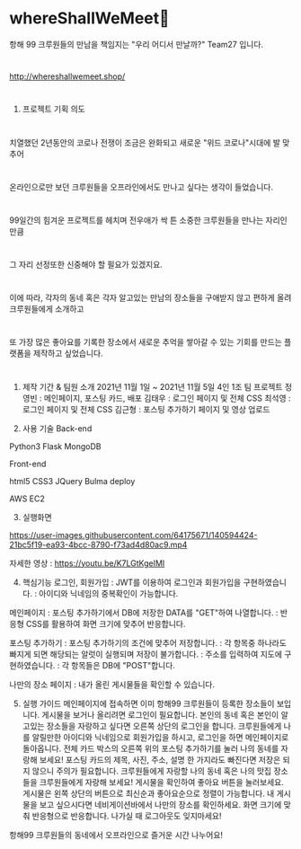 # whereShallWeMeet🎈
항해 99 크루원들의 만남을 책임지는 "우리 어디서 만날까?" Team27 입니다.  
#
http://whereshallwemeet.shop/  
#


1. 프로젝트 기획 의도  
#
치열했던 2년동안의 코로나 전쟁이 조금은 완화되고 새로운 "위드 코로나"시대에 발 맞추어  
#
온라인으로만 보던 크루원들을 오프라인에서도 만나고 싶다는 생각이 들었습니다.  
#
99일간의 힘겨운 프로젝트를 헤치며 전우애가 싹 튼 소중한 크루원들을 만나는 자리인 만큼  
#
그 자리 선정또한 신중해야 할 필요가 있겠지요.  
#

이에 따라, 각자의 동네 혹은 각자 알고있는 만남의 장소들을 구애받지 않고 편하게 올려 크루원들에게 소개하고  
#
또 가장 많은 좋아요를 기록한 장소에서 새로운 추억을 쌓아갈 수 있는 기회를 만드는 플랫폼을 제작하고 싶었습니다.  
#


1. 제작 기간 & 팀원 소개
2021년 11월 1일 ~ 2021년 11월 5일
4인 1조 팀 프로젝트
정영빈 : 메인페이지, 포스팅 카드, 배포
김태우 : 로그인 페이지 및 전체 CSS
최석영 : 로그인 페이지 및 전체 CSS
김근형 : 포스팅 추가하기 페이지 및 영상 업로드

2. 사용 기술
Back-end

Python3
Flask
MongoDB

Front-end

html5
CSS3
JQuery
Bulma
deploy

AWS EC2

3. 실행화면

https://user-images.githubusercontent.com/64175671/140594424-21bc5f19-ea93-4bcc-8790-f73ad4d80ac9.mp4


자세한 영상 : https://youtu.be/K7LGtKgeIMI

4. 핵심기능
로그인, 회원가입
: JWT를 이용하여 로그인과 회원가입을 구현하였습니다.
: 아이디와 닉네임의 중복확인이 가능합니다.

메인페이지
: 포스팅 추가하기에서 DB에 저장한 DATA를 "GET"하여 나열합니다.
: 반응형 CSS를 활용하여 화면 크기에 맞추어 반응합니다.

포스팅 추가하기
: 포스팅 추가하기의 조건에 맞추어 저장합니다.
: 각 항목중 하나라도 빠지게 되면 해당되는 알럿이 실행되며 저장이 불가합니다.
: 주소를 입력하여 지도에 구현하였습니다.
: 각 항목들은 DB에 "POST"합니다.

나만의 장소 페이지
: 내가 올린 게시물들을 확인할 수 있습니다.

5. 실행 가이드
메인페이지에 접속하면 이미 항해99 크루원들이 등록한 장소들이 보입니다.
게시물을 보거나 올리려면 로그인이 필요합니다.
본인의 동네 혹은 본인이 알고있는 장소들을 자랑하고 싶다면 오른쪽 상단의 로그인을 합니다.
크루원들에게 나를 알릴만한 아이디와 닉네임으로 회원가입을 하시고, 로그인을 하면 메인페이지로 돌아옵니다.
전체 카드 박스의 오른쪽 위의 포스팅 추가하기를 눌러 나의 동네를 자랑해 보세요!
포스팅 카드의 제목, 사진, 주소, 설명 한 가지라도 빠진다면 저장은 되지 않으니 주의가 필요합니다.
크루원들에게 자랑할 나의 동네 혹은 나의 맛집 장소들을 크루원들에게 자랑해 보세요!
게시물을 확인하여 좋아요 버튼을 눌러보세요.
게시물은 왼쪽 상단의 버튼으로 최신순과 좋아요순으로 정렬이 가능합니다.
내 게시물을 보고 싶으시다면 네비게이션바에서 나만의 장소를 확인하세요.
화면 크기에 맞춰 반응형으로 반응합니다.
나가실 때 로그아웃도 잊지마세요!


항해99 크루원들의 동네에서 오프라인으로 즐거운 시간 나누어요!
